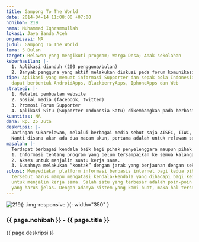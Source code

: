 ```yaml
---
title: Gampong To The World
date: 2014-04-14 11:08:00 +07:00
nohibah: 219
nama: Muhammad Iqhrammullah
lokasi: Jaya Banda Aceh
organisasi: NA
judul: Gampong To The World
lama: 5 Bulan
target: Relawan yang mengikuti program; Warga Desa; Anak sekolahan
keberhasilan: |-
  1. Aplikasi diunduh (200 pengguna/bulan)
  2. Banyak pengguna yang aktif melakukan diskusi pada forum komunikasi
tipe: Aplikasi yang memuat informasi Supporter dan sepak bola Indonesia Aplikasi ini
  dapat berbentuk AndroidApps, BlackberryApps, IphoneApps dan Web
strategi: |-
  1. Melalui pembuatan website
  2. Sosial media (facebook, twitter)
  3. Promosi Forum Supporter
  4. Aplikasi Situ (Supporter Indonesia Satu) dikembangkan pada berbasis mobile application dengan platform Android, iOS, dan Blackberry, serta berbasis web agar dapat diakses melalui website.
kuantitas: NA
dana: Rp. 25 Juta
deskripsi: |-
  Jaringan sukarelawan, melalui berbagai media sebut saja AISEC, IIWC, dan lain-lain, telah mencakup seluruh dunia. Tentunya banyak persoalan yang masih ada dalam negri ini yang belum tersentuh oleh dunia sukarelawan itu sendiri. Maka dari itu, melalui project ini kami ingin memberi akses kepada para relawan untuk menjangkau perdesaan, begitu pun sebaliknya. Bukan tidak mungkin suatu project sukarelawan tersebut dilakukan di pelosok desa yang jauh dari kota. Hanya saja akses informasi yang tersedia masih menjadi masalah besar bagi ke dua belah pihak. Dalam piranti lunak yang ingin kami kembangkan, kami akan membangun suatu social network yang berbasis pada bidang sukarelawan. Diharapkan bagi mereka yang ingin terlibat dan yang ingin mendukung program sosial tersebut dapat tergabung di dalamnya.
  Nanti disana akan ada dua macam akun, pertama adalah untuk relawan sendiri, yang memiliki akses informasi untuk memilih jenis dan tempat dimana project akan dilaksanakan. Akun satunya lagi adalah untuk kepala desa, atau mereka yang ingin mengusul project yang akan dilaksanakan didesa mereka. Akun ini nantinya harus membentuk afiliasi dengan organisasi/komunitas tertentu yang ditunjuk untuk mengurus program sukarelawan tersebut. Setelah persetujuan antara kedua belah pihak tercapai, akun akan dapat diakses oleh akun partisipan untuk dipilih. Dengan demikian akses informasi akan tersedia bagi ke-2 belah pihak.
masalah: |-
  Terdapat berbagai kendala baik bagi pihak penyelenggara maupun pihak setempat (misalnya, kepala desa, lurah, maupun warga):
  1. Informasi tentang program yang belum tersampaikan ke semua kalangan.
  2. Akses untuk menjalin suatu kerja sama.
  3. Susahnya melakukan “kontak” dengan jarak yang berjauhan dengan sekretariat pengelenggara.
solusi: Menyediakan platform informasi berbasis internet bagi kedua pihak. Platform
  tersebut harus mampu mengatasi kendala-kendala yang dihadapi bagi kedua belah pihak
  untuk menjalin kerja sama. Salah satu yang terbesar adalah poin-poin kesepakatan
  yang harus jelas. Dengan adanya sistem yang kami buat, maka hal tersebut dapat diatasi.
---
```


![219](/static/img/hibahcms/219.png){: .img-responsive }{: width="350" }

### {{ page.nohibah }} - {{ page.title }}

{{ page.deskripsi }}
